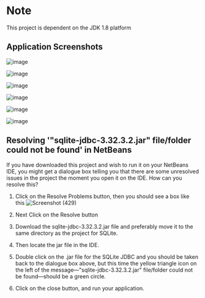 # Note
This project is dependent on the JDK 1.8 platform

## Application Screenshots
![image](https://user-images.githubusercontent.com/68448315/127790443-92dd5179-2ae7-44b9-ad49-47bc1a8e5540.png)

![image](https://user-images.githubusercontent.com/68448315/127790466-3e821b2b-77de-4874-9f79-64cec32c73bb.png)

![image](https://user-images.githubusercontent.com/68448315/127790472-804525bc-fb8e-4de3-af30-9936fbcabf9d.png)

![image](https://user-images.githubusercontent.com/68448315/127790489-a97beb1f-d82d-40d1-8459-6d9af9a20156.png)

![image](https://user-images.githubusercontent.com/68448315/127790596-2ca7886a-e1fd-43a5-a590-1f539ece981a.png)

![image](https://user-images.githubusercontent.com/68448315/127790623-6ddd3b0f-2f2f-480c-9a40-27ccf1791a3f.png)


## Resolving '"sqlite-jdbc-3.32.3.2.jar" file/folder could not be found' in NetBeans
If you have downloaded this project and wish to run it on your NetBeans IDE, you might get a dialogue box telling you that there are some unresolved issues in the project the moment you open it on the IDE. How can you resolve this?
1. Click on the Resolve Problems button, then you should see a box like this
![Screenshot (429)](https://user-images.githubusercontent.com/68448315/127789108-8a054ac1-2e9d-40d6-b2e7-0728cf71133a.jpeg)

2. Next Click on the Resolve button
3. Download the sqlite-jdbc-3.32.3.2.jar file and preferably move it to the same directory as the project for SQLite.
4. Then locate the jar file in the IDE.
5. Double click on the .jar file for the SQLite JDBC and you should be taken back to the dialogue box above, but this time the yellow triangle icon on the left of the message—"sqlite-jdbc-3.32.3.2.jar" file/folder could not be found—should be a green circle.
6. Click on the close button, and run your application.
